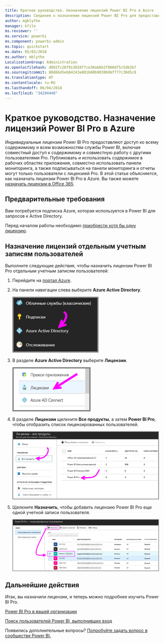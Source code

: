 ```yaml
---
title: Краткое руководство. Назначение лицензий Power BI Pro в Azure
description: Сведения о назначении лицензий Power BI Pro для предоставления пользователям доступа ко всему содержимому и функциям службы Power BI.
author: mgblythe
manager: kfile
ms.reviewer: ''
ms.service: powerbi
ms.component: powerbi-admin
ms.topic: quickstart
ms.date: 05/03/2018
ms.author: mblythe
LocalizationGroup: Administration
ms.openlocfilehash: d092fc26f913028f7ce30ab6b2f860d75c5db2b7
ms.sourcegitcommit: 80d6b45eb84243e801b60b9038b9bff77c30d5c8
ms.translationtype: HT
ms.contentlocale: ru-RU
ms.lasthandoff: 06/04/2018
ms.locfileid: "34294440"
---
```

# <a name="quickstart-assign-power-bi-pro-licenses-in-azure"></a>Краткое руководство. Назначение лицензий Power BI Pro в Azure

Индивидуальные лицензии Power BI Pro предоставляют доступ ко всему содержимому и всем возможностям службы Power BI, включая совместный доступ к содержимому и совместную работу с другими пользователями Pro. Публиковать и использовать содержимое в рабочих областях приложения, совместно использовать панели мониторинга, а также подписываться на панели мониторинга и отчеты могут только пользователи с лицензией Pro. В этой статье объясняется, как назначать лицензии Power BI Pro в Azure. Вы также можете [назначать лицензии в Office 365](service-admin-assigning-power-bi-pro-licenses.md).


## <a name="prerequisites"></a>Предварительные требования

Вам потребуется подписка Azure, которая используется в Power BI для запросов к Active Directory.

Перед началом работы необходимо [приобрести хотя бы одну лицензию](service-admin-purchasing-power-bi-pro.md).


## <a name="assign-licenses-to-individual-user-accounts"></a>Назначение лицензий отдельным учетным записям пользователей

Выполните следующие действия, чтобы назначить лицензии Power BI Pro отдельным учетным записям пользователей:

1. Перейдите на [портал Azure](https://ms.portal.azure.com/#@microsoft.onmicrosoft.com/dashboard/private/39bc3cf7-31a4-43f6-954c-f2d69ca2f0). 

2. На панели навигации слева выберите **Azure Active Directory**.

    ![Azure Active Directory](media/service-admin-assigning-power-bi-pro-licenses-azure/service-assigning-power-bi-pro-licenses-01.png)

3. В разделе **Azure Active Directory** выберите **Лицензии**.

    ![Лицензии](media/service-admin-assigning-power-bi-pro-licenses-azure/service-assigning-power-bi-pro-licenses-02.png)

4. В разделе **Лицензии** щелкните **Все продукты**, а затем **Power BI Pro**, чтобы отобразить список лицензированных пользователей.

    ![Лицензии — все продукты](media/service-admin-assigning-power-bi-pro-licenses-azure/service-assigning-power-bi-pro-licenses-03.png)

5. Щелкните **Назначить**, чтобы добавить лицензию Power BI Pro еще одной учетной записи пользователя.

    ![Назначение лицензий](media/service-admin-assigning-power-bi-pro-licenses-azure/service-assigning-power-bi-pro-licenses-04.png)


## <a name="next-steps"></a>Дальнейшие действия

Итак, вы назначили лицензии, и теперь можно подробнее изучить Power BI Pro.

[Power BI Pro в вашей организации](service-admin-power-bi-pro-in-your-organization.md)

[Поиск пользователей Power BI, выполнивших вход](service-admin-access-usage.md)

Появились дополнительные вопросы? [Попробуйте задать вопрос в сообществе Power BI.](https://community.powerbi.com/)